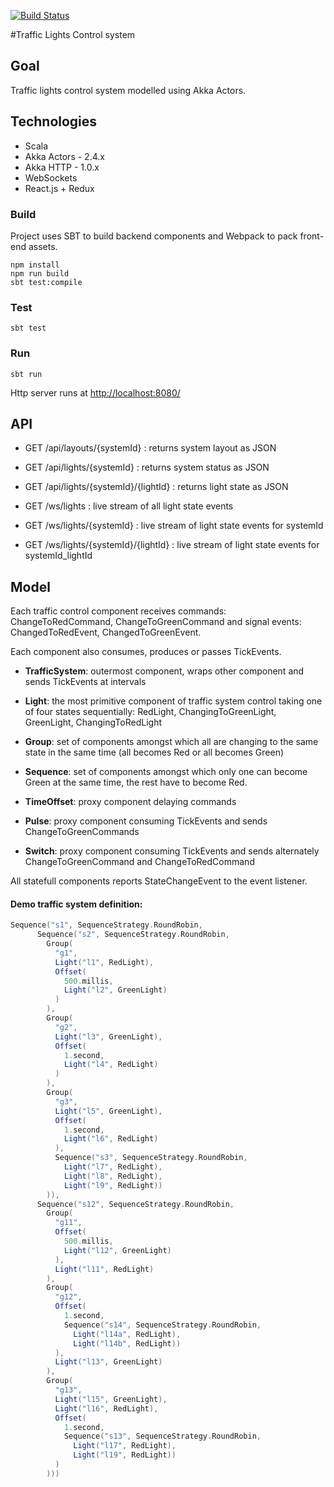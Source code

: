 [![Build Status](https://semaphoreci.com/api/v1/projects/c543ecbe-9aeb-4dde-932a-4cbfd3976d59/398717/badge.svg)](https://semaphoreci.com/arturopala/traffic-lights-control)      

#Traffic Lights Control system


## Goal

Traffic lights control system modelled using Akka Actors.

## Technologies

-   Scala
-   Akka Actors - 2.4.x
-   Akka HTTP - 1.0.x
-   WebSockets
-   React.js + Redux

### Build

Project uses SBT to build backend components and Webpack to pack front-end assets.

```
npm install
npm run build
sbt test:compile
```

### Test

```
sbt test
```

### Run

```sbt run```

Http server runs at <http://localhost:8080/>

## API

-   GET /api/layouts/{systemId} : returns system layout as JSON

-   GET /api/lights/{systemId} : returns system status as JSON
-   GET /api/lights/{systemId}/{lightId} : returns light state as JSON

-   GET /ws/lights : live stream of all light state events
-   GET /ws/lights/{systemId} : live stream of light state events for systemId
-   GET /ws/lights/{systemId}/{lightId} : live stream of light state events for systemId_lightId

## Model

Each traffic control component receives commands: ChangeToRedCommand, ChangeToGreenCommand and signal events: ChangedToRedEvent, ChangedToGreenEvent.

Each component also consumes, produces or passes TickEvents.

-   **TrafficSystem**: outermost component, wraps other component and sends TickEvents at intervals

-   **Light**: the most primitive component of traffic system control taking one of four states sequentially: RedLight, ChangingToGreenLight, GreenLight, ChangingToRedLight

-   **Group**: set of components amongst which all are changing to the same state in the same time (all becomes Red or all becomes Green)

-   **Sequence**: set of components amongst which only one can become Green at the same time, the rest have to become Red.

-   **TimeOffset**: proxy component delaying commands

-   **Pulse**: proxy component consuming TickEvents and sends ChangeToGreenCommands

-   **Switch**: proxy component consuming TickEvents and sends alternately ChangeToGreenCommand and ChangeToRedCommand

All statefull components reports StateChangeEvent to the event listener.

#### Demo traffic system definition:

```scala
Sequence("s1", SequenceStrategy.RoundRobin,
      Sequence("s2", SequenceStrategy.RoundRobin,
        Group(
          "g1",
          Light("l1", RedLight),
          Offset(
            500.millis,
            Light("l2", GreenLight)
          )
        ),
        Group(
          "g2",
          Light("l3", GreenLight),
          Offset(
            1.second,
            Light("l4", RedLight)
          )
        ),
        Group(
          "g3",
          Light("l5", GreenLight),
          Offset(
            1.second,
            Light("l6", RedLight)
          ),
          Sequence("s3", SequenceStrategy.RoundRobin,
            Light("l7", RedLight),
            Light("l8", RedLight),
            Light("l9", RedLight))
        )),
      Sequence("s12", SequenceStrategy.RoundRobin,
        Group(
          "g11",
          Offset(
            500.millis,
            Light("l12", GreenLight)
          ),
          Light("l11", RedLight)
        ),
        Group(
          "g12",
          Offset(
            1.second,
            Sequence("s14", SequenceStrategy.RoundRobin,
              Light("l14a", RedLight),
              Light("l14b", RedLight))
          ),
          Light("l13", GreenLight)
        ),
        Group(
          "g13",
          Light("l15", GreenLight),
          Light("l16", RedLight),
          Offset(
            1.second,
            Sequence("s13", SequenceStrategy.RoundRobin,
              Light("l17", RedLight),
              Light("l19", RedLight))
          )
        )))
```


